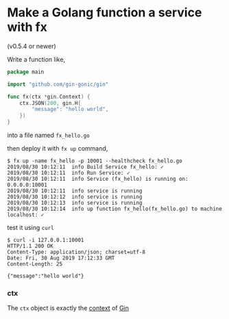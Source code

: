 # Make a Golang function a service with fx
(v0.5.4 or newer)

Write a function like,

```Go
package main

import "github.com/gin-gonic/gin"

func fx(ctx *gin.Context) {
	ctx.JSON(200, gin.H{
		"message": "hello world",
	})
}
```

into a file named ```fx_hello.go```

then deploy it with `fx up` command,

```shell
$ fx up -name fx_hello -p 10001 --healthcheck fx_hello.go
2019/08/30 10:12:11  info Build Service fx_hello: ✓
2019/08/30 10:12:11  info Run Service: ✓           
2019/08/30 10:12:11  info Service (fx_hello) is running on: 0.0.0.0:10001
2019/08/30 10:12:11  info service is running       
2019/08/30 10:12:12  info service is running       
2019/08/30 10:12:13  info service is running       
2019/08/30 10:12:14  info up function fx_hello(fx_hello.go) to machine localhost: ✓
```

test it using `curl`

```shell
$ curl -i 127.0.0.1:10001
HTTP/1.1 200 OK
Content-Type: application/json; charset=utf-8
Date: Fri, 30 Aug 2019 17:12:33 GMT
Content-Length: 25

{"message":"hello world"}
```

### ctx

The `ctx` object is exactly the [context](https://github.com/gin-gonic/gin/blob/master/context.go#L43) of [Gin](https://github.com/gin-gonic/gin)

